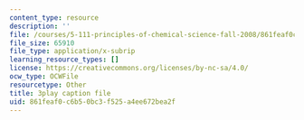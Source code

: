 ```yaml
---
content_type: resource
description: ''
file: /courses/5-111-principles-of-chemical-science-fall-2008/861feaf0c6b50bc3f525a4ee672bea2f_3AVSORIJJJY.srt
file_size: 65910
file_type: application/x-subrip
learning_resource_types: []
license: https://creativecommons.org/licenses/by-nc-sa/4.0/
ocw_type: OCWFile
resourcetype: Other
title: 3play caption file
uid: 861feaf0-c6b5-0bc3-f525-a4ee672bea2f
---
```

